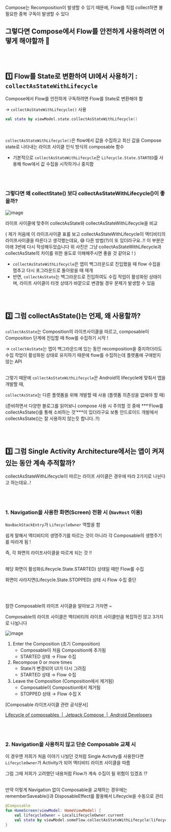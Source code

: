Compose는 Recomposition이 발생할 수 있기 때문에, Flow를 직접 collect하면 불필요한 중복 구독이 발생할 수 있다

## 그렇다면 Compose에서 Flow를 안전하게 사용하려면 어떻게 해야할까 🤔

<br></br>

## 1️⃣ Flow를 State로 변환하여 UI에서 사용하기 : `collectAsStateWithLifecycle`

Compose에서 Flow를 안전하게 구독하려면 Flow를 State로 변환해야 함

→ `collectAsStateWithLifecycle()` 사용

```kotlin
val state by viewModel.state.collectAsStateWithLifecycle()
```
<br></br>
`collectAsStateWithLifecycle()`은 flow에서 값을 수집하고 최신 값을 Compose state로 나타내는 라이프 사이클 인식 방식의 composable 함수

- 기본적으로 `collectAsStateWithLifecycle`은 `Lifecycle.State.STARTED`를 사용해 flow에서 값 수집을 시작하거나 중지함

<br></br>

### 그렇다면 왜 collectState() 보다 collectAsStateWithLifecycle()이 좋을까?

![image](https://github.com/user-attachments/assets/4f6c0ee9-5690-48fc-ba14-b98280e024be)

라이프 사이클에 맞추어 collectAsState와 collectAsStateWithLifecycle을 비교

( 제가 처음에 이 라이프사이클 표를 보고 collectAsStateWithLifecycle이 액티비티의 라이프사이클을 따른다고 생각했는데요, 😅
다른 방법(?)이 또 있더라구요..!! 이 부분은 아래 3번에 다시 작성해두었습니다
위 사진은 그냥 collectAsStateWithLifecycle과 collectAsState의 차이를 위한 용도로 이해해주시면 좋을 것 같아요 ! )

- `collectAsStateWithLifecycle`은 앱이 백그라운드로 진입했을 때 flow 수집을 멈추고 다시 포그라운드로 돌아왔을 때 재개
- 반면, `collectAsState`는 백그라운드로 진입하여도 수집 작업이 활성화된 상태이며, 라이프 사이클이 타겟 상태가 바깥으로 변경될 경우 문제가 발생할 수 있음

<br></br>

## 2️⃣ 그럼 collectAsState()는 언제, 왜 사용할까?

`collectAsState`는 Composition의 라이프사이클을 따르고, composable이 Composition 단계에 진입할 때 flow를 수집하기 시작 !

→ `collectAsState`는 앱이 백그라운드에 있는 동안 recomposition을 중지하더라도 수집 작업이 활성화된 상태로 유지하기 때문에 flow를 수집하는데 플랫폼에 구애받지 않는 API
<br></br>

그렇기 때문에 `collectAsStateWithLifecycle`은 Android의 lifecycle에 맞춰서 앱을 개발할 때,

`collectAsState`는 다른 플랫폼을 위해 개발할 때 사용 (플랫폼 의존성을 없애야 할 때)

(준비하면서 다양한 블로그를 읽어보니 compose 사용 시 주의할 것 중에 ***‘Flow를 collectAsState()를 통해 소비하는 것’***이 있더라구요
보통 안드로이드 개발에서 collectAsState()는 잘 사용하지 않는듯 합니다..!!)

<br></br>

## 3️⃣ 그럼 Single Activity Architecture에서는 앱이 켜져있는 동안 계속 추적할까?

collectAsStateWithLifecycle이 따르는 라이프 사이클은 경우에 따라 2가지로 나뉜다고 하는데요..!

<br></br>

### 1. Navigation을 사용한 화면(Screen) 전환 시 (`NavHost` 이용)

`NavBackStackEntry`가 `LifecycleOwner` 역할을 함

쉽게 말해서 액티비티의 생명주기를 따르는 것이 아니라 각 Composable의 생명주기를 따라게 됨 !

즉, 각 화면의 라이프사이클을 따르게 되는 것 !!
<br></br>

해당 화면이 활성화(Lifecycle.State.STARTED) 상태일 때만 Flow를 수집

화면이 사라지면(Lifecycle.State.STOPPED) 상태 시 Flow 수집 중단

<br></br>

잠깐 Composable의 라이프 사이클을 알아보고 가자면 ~

Composable의 라이프 사이클은 액티비티의 라이프 사이클만큼 복잡하진 않고 3가지로 나뉩니다

![image](https://github.com/user-attachments/assets/b6268f23-917e-4450-80f1-4994212faf7b)

1. Enter the Composition (초기 Composition)
    - Composable이 처음 Composition에 추가됨
    - STARTED 상태 → Flow 수집
2. Recompose 0 or more times
    - State가 변경되어 UI가 다시 그려짐
    - STARTED 상태 → Flow 수집
3. Leave the Composition (Composition에서 제거됨)
    - Composable이 Composition에서 제거됨
    - STOPPED 상태 → Flow 수집 X

[Composable 라이프사이클 관련 공식문서]

[Lifecycle of composables  |  Jetpack Compose  |  Android Developers](https://developer.android.com/develop/ui/compose/lifecycle)

<br></br>

### 2. Navigation을 사용하지 않고 단순 Composable 교체 시

이 경우엔 저희가 처음 이야기 나눴던 것처럼 Single Activity를 사용한다면 `LifecycleOwner`가 Activity가 되어 액티비티 라이프 사이클을 따름

그럼 그때 저희가 고려했던 내용처럼 Flow가 계속 수집이 될 위험이 있겠죠 !?
<br></br>

만약 이렇게 Navigation 없이 Composable을 교체하는 경우에는 rememberSaveable()과 DisposableEffect를 활용해서 Lifecycle을 수동으로 관리

```kotlin
@Composable
fun HomeScreen(viewModel: HomeViewModel) {
    val lifecycleOwner = LocalLifecycleOwner.current
    val state by viewModel.someFlow.collectAsStateWithLifecycle(lifecycleOwner = lifecycleOwner)
}
```

